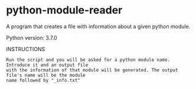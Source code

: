 # python-module-reader

A program that creates a file with information about a given python module.

Python version: 3.7.0
		
INSTRUCTIONS

	Run the script and you will be asked for a python module name. Introduce it and an output file
	with the information of that module will be generated. The output file's name will be the module
	name followed by "_info.txt"

